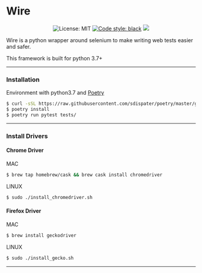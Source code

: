 # Wire

<p align="center">
    <img alt="License: MIT" src="https://img.shields.io/apm/l/vim-mode.svg?style=flat">
    <a href="https://github.com/ambv/black"><img alt="Code style: black" src="https://img.shields.io/badge/code%20style-black-000000.svg"></a>
    <img src="https://img.shields.io/pypi/pyversions/perf.svg?style=flat" />
</p>

Wire is a python wrapper around selenium to make writing web tests easier and safer.

This framework is built for python 3.7+

---

### Installation

Environment with python3.7 and [Poetry](https://github.com/sdispater/poetry)

```bash
$ curl -sSL https://raw.githubusercontent.com/sdispater/poetry/master/get-poetry.py | python3
$ poetry install
$ poetry run pytest tests/
```

---

### Install Drivers

#### Chrome Driver

MAC

```bash
$ brew tap homebrew/cask && brew cask install chromedriver
```

LINUX

```bash
$ sudo ./install_chromedriver.sh
```

#### Firefox Driver

MAC

```bash
$ brew install geckodriver
```

LINUX

```bash
$ sudo ./install_gecko.sh
```

---

